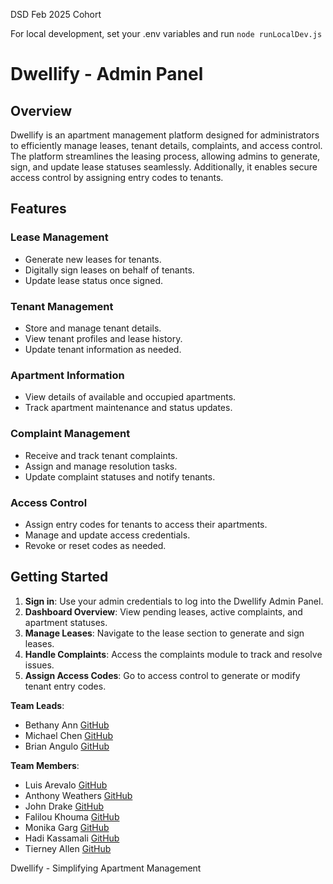 DSD Feb 2025 Cohort

For local development, set your .env variables and run `node runLocalDev.js`


# Dwellify - Admin Panel

## Overview
Dwellify is an apartment management platform designed for administrators to efficiently manage leases, tenant details, complaints, and access control. The platform streamlines the leasing process, allowing admins to generate, sign, and update lease statuses seamlessly. Additionally, it enables secure access control by assigning entry codes to tenants.

## Features
### Lease Management
- Generate new leases for tenants.
- Digitally sign leases on behalf of tenants.
- Update lease status once signed.

### Tenant Management
- Store and manage tenant details.
- View tenant profiles and lease history.
- Update tenant information as needed.

### Apartment Information
- View details of available and occupied apartments.
- Track apartment maintenance and status updates.

### Complaint Management
- Receive and track tenant complaints.
- Assign and manage resolution tasks.
- Update complaint statuses and notify tenants.

### Access Control
- Assign entry codes for tenants to access their apartments.
- Manage and update access credentials.
- Revoke or reset codes as needed.

## Getting Started
1. **Sign in**: Use your admin credentials to log into the Dwellify Admin Panel.
2. **Dashboard Overview**: View pending leases, active complaints, and apartment statuses.
3. **Manage Leases**: Navigate to the lease section to generate and sign leases.
4. **Handle Complaints**: Access the complaints module to track and resolve issues.
5. **Assign Access Codes**: Go to access control to generate or modify tenant entry codes.

**Team Leads**:
- Bethany Ann [GitHub](https://github.com/bethanyann)
- Michael Chen [GitHub](https://github.com/mhchen)
- Brian Angulo [GitHub](https://github.com/brianangulo)

**Team Members**:
- Luis Arevalo [GitHub](https://github.com/luisarevalo21)
- Anthony Weathers [GitHub](https://github.com/AnthonyWeathers)
- John Drake [GitHub](https://github.com/johnmdrake1)
- Falilou Khouma [GitHub](https://github.com/227Faddi)
- Monika Garg [GitHub](https://github.com/gargmonika)
- Hadi Kassamali [GitHub](https://github.com/hdkassamali)
- Tierney Allen [GitHub](https://github.com/tierney03)

Dwellify - Simplifying Apartment Management

